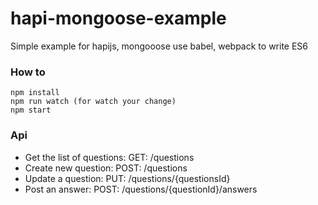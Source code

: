 # hapi-mongoose-example
Simple example for hapijs, mongooose use babel, webpack to write ES6

### How to
```
npm install
npm run watch (for watch your change)
npm start
```

### Api
* Get the list of questions: GET: /questions
* Create new question: POST: /questions
* Update a question: PUT: /questions/{questionsId}
* Post an answer: POST: /questions/{questionId}/answers
